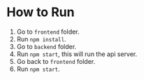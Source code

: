 # How to Run

1. Go to `frontend` folder.
2. Run `npm install`.
3. Go to `backend` folder.
4. Run `npm start`, this will run the api server.
5. Go back to `frontend` folder.
6. Run `npm start`.